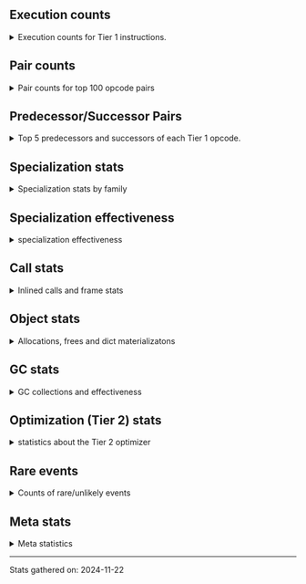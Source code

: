 ## Execution counts

<details>
<summary> Execution counts for Tier 1 instructions. </summary>


The "miss ratio" column shows the percentage of times the instruction
executed that it deoptimized. When this happens, the base unspecialized
instruction is not counted.

<table>
<thead>
<tr>
<th align="left">Name</th>
<th align="right">Base Count</th>
<th align="right">Head Count</th>
<th align="right">Change</th>
</tr>
</thead>
<tbody>
<tr>
<td align="left">POP_JUMP_IF_NONE</td>
<td align="right">24,780</td>
<td align="right">327,800</td>
<td align="right">1,222.8%</td>
</tr>
<tr>
<td align="left">BINARY_SUBSCR_TUPLE_INT</td>
<td align="right">2,690,040</td>
<td align="right">5,832,720</td>
<td align="right">116.8%</td>
</tr>
<tr>
<td align="left">BINARY_OP_ADD_FLOAT</td>
<td align="right">22,691,040</td>
<td align="right">28,789,340</td>
<td align="right">26.9%</td>
</tr>
<tr>
<td align="left">UNPACK_SEQUENCE_TWO_TUPLE</td>
<td align="right">1,474,280</td>
<td align="right">1,855,980</td>
<td align="right">25.9%</td>
</tr>
<tr>
<td align="left">STORE_FAST_STORE_FAST</td>
<td align="right">1,794,260</td>
<td align="right">2,175,960</td>
<td align="right">21.3%</td>
</tr>
<tr>
<td align="left">FOR_ITER_LIST</td>
<td align="right">2,929,980</td>
<td align="right">3,523,980</td>
<td align="right">20.3%</td>
</tr>
<tr>
<td align="left">LOAD_FAST_LOAD_FAST</td>
<td align="right">17,500,000</td>
<td align="right">20,748,100</td>
<td align="right">18.6%</td>
</tr>
<tr>
<td align="left">COMPARE_OP_FLOAT</td>
<td align="right">873,160</td>
<td align="right">1,014,900</td>
<td align="right">16.2%</td>
</tr>
<tr>
<td align="left">JUMP_BACKWARD</td>
<td align="right">1,362,360</td>
<td align="right">1,580,720</td>
<td align="right">16.0%</td>
</tr>
<tr>
<td align="left">GET_ITER</td>
<td align="right">2,730,440</td>
<td align="right">3,117,960</td>
<td align="right">14.2%</td>
</tr>
<tr>
<td align="left">BINARY_OP_MULTIPLY_INT</td>
<td align="right">5,191,220</td>
<td align="right">5,884,340</td>
<td align="right">13.4%</td>
</tr>
<tr>
<td align="left">LOAD_SMALL_INT</td>
<td align="right">26,993,800</td>
<td align="right">30,291,240</td>
<td align="right">12.2%</td>
</tr>
<tr>
<td align="left">BINARY_OP</td>
<td align="right">36,145,780</td>
<td align="right">39,746,700</td>
<td align="right">10.0%</td>
</tr>
<tr>
<td align="left">BINARY_OP_MULTIPLY_FLOAT</td>
<td align="right">47,657,080</td>
<td align="right">52,395,160</td>
<td align="right">9.9%</td>
</tr>
<tr>
<td align="left">POP_TOP</td>
<td align="right">17,764,000</td>
<td align="right">19,413,260</td>
<td align="right">9.3%</td>
</tr>
<tr>
<td align="left">UNARY_NEGATIVE</td>
<td align="right">1,561,080</td>
<td align="right">1,700,820</td>
<td align="right">9.0%</td>
</tr>
<tr>
<td align="left">BUILD_TUPLE</td>
<td align="right">5,931,720</td>
<td align="right">6,450,420</td>
<td align="right">8.7%</td>
</tr>
<tr>
<td align="left">POP_JUMP_IF_TRUE</td>
<td align="right">2,127,340</td>
<td align="right">2,269,080</td>
<td align="right">6.7%</td>
</tr>
<tr>
<td align="left">CALL_ALLOC_AND_ENTER_INIT</td>
<td align="right">20,002,960</td>
<td align="right">21,281,000</td>
<td align="right">6.4%</td>
</tr>
<tr>
<td align="left">LOAD_ATTR_METHOD_WITH_VALUES</td>
<td align="right">59,237,600</td>
<td align="right">62,834,060</td>
<td align="right">6.1%</td>
</tr>
<tr>
<td align="left">LOAD_GLOBAL_MODULE</td>
<td align="right">22,812,560</td>
<td align="right">24,187,720</td>
<td align="right">6.0%</td>
</tr>
<tr>
<td align="left">LOAD_ATTR_MODULE</td>
<td align="right">919,180</td>
<td align="right">969,240</td>
<td align="right">5.4%</td>
</tr>
<tr>
<td align="left">FOR_ITER_RANGE</td>
<td align="right">246,540</td>
<td align="right">258,360</td>
<td align="right">4.8%</td>
</tr>
<tr>
<td align="left">RESUME_CHECK</td>
<td align="right">80,965,840</td>
<td align="right">84,455,880</td>
<td align="right">4.3%</td>
</tr>
<tr>
<td align="left">CALL_PY_EXACT_ARGS</td>
<td align="right">64,618,680</td>
<td align="right">67,329,520</td>
<td align="right">4.2%</td>
</tr>
<tr>
<td align="left">CALL_BUILTIN_FAST_WITH_KEYWORDS</td>
<td align="right">3,765,220</td>
<td align="right">3,919,980</td>
<td align="right">4.1%</td>
</tr>
<tr>
<td align="left">LOAD_FAST</td>
<td align="right">388,034,580</td>
<td align="right">402,679,320</td>
<td align="right">3.8%</td>
</tr>
<tr>
<td align="left">PUSH_NULL</td>
<td align="right">1,519,360</td>
<td align="right">1,569,420</td>
<td align="right">3.3%</td>
</tr>
<tr>
<td align="left">LOAD_ATTR_INSTANCE_VALUE</td>
<td align="right">256,339,500</td>
<td align="right">264,431,420</td>
<td align="right">3.2%</td>
</tr>
<tr>
<td align="left">ENTER_EXECUTOR</td>
<td align="right">50,262,720</td>
<td align="right">49,082,180</td>
<td align="right">-2.3%</td>
</tr>
<tr>
<td align="left">LOAD_GLOBAL_BUILTIN</td>
<td align="right">6,954,100</td>
<td align="right">7,114,740</td>
<td align="right">2.3%</td>
</tr>
<tr>
<td align="left">LOAD_CONST_IMMORTAL</td>
<td align="right">33,422,700</td>
<td align="right">33,841,560</td>
<td align="right">1.3%</td>
</tr>
<tr>
<td align="left">STORE_FAST</td>
<td align="right">40,077,080</td>
<td align="right">40,528,800</td>
<td align="right">1.1%</td>
</tr>
<tr>
<td align="left">RETURN_VALUE</td>
<td align="right">173,655,240</td>
<td align="right">174,420,640</td>
<td align="right">0.4%</td>
</tr>
<tr>
<td align="left">POP_JUMP_IF_NOT_NONE</td>
<td align="right">5,919,980</td>
<td align="right">5,940,900</td>
<td align="right">0.4%</td>
</tr>
<tr>
<td align="left">CALL_BUILTIN_CLASS</td>
<td align="right">2,494,620</td>
<td align="right">2,500,500</td>
<td align="right">0.2%</td>
</tr>
<tr>
<td align="left">BINARY_OP_SUBTRACT_FLOAT</td>
<td align="right">46,395,120</td>
<td align="right">46,451,720</td>
<td align="right">0.1%</td>
</tr>
<tr>
<td align="left">CALL_BUILTIN_O</td>
<td align="right">1,763,300</td>
<td align="right">1,765,120</td>
<td align="right">0.1%</td>
</tr>
<tr>
<td align="left">LOAD_CONST</td>
<td align="right">2,403,580</td>
<td align="right">2,403,540</td>
<td align="right">-0.0%</td>
</tr>
<tr>
<td align="left">STORE_ATTR_INSTANCE_VALUE</td>
<td align="right">8,688,740</td>
<td align="right">8,688,600</td>
<td align="right">-0.0%</td>
</tr>
<tr>
<td align="left">EXIT_INIT_CHECK</td>
<td align="right">33,388,200</td>
<td align="right">33,388,200</td>
<td align="right">0.0%</td>
</tr>
<tr>
<td align="left">POP_JUMP_IF_FALSE</td>
<td align="right">30,385,440</td>
<td align="right">30,385,440</td>
<td align="right">0.0%</td>
</tr>
<tr>
<td align="left">INTERPRETER_EXIT</td>
<td align="right">19,112,340</td>
<td align="right">19,112,340</td>
<td align="right">0.0%</td>
</tr>
<tr>
<td align="left">TO_BOOL_BOOL</td>
<td align="right">18,511,920</td>
<td align="right">18,511,920</td>
<td align="right">0.0%</td>
</tr>
<tr>
<td align="left">COMPARE_OP</td>
<td align="right">10,448,680</td>
<td align="right">10,448,680</td>
<td align="right">0.0%</td>
</tr>
<tr>
<td align="left">LIST_APPEND</td>
<td align="right">5,489,460</td>
<td align="right">5,489,460</td>
<td align="right">0.0%</td>
</tr>
<tr>
<td align="left">BINARY_OP_SUBTRACT_INT</td>
<td align="right">4,877,700</td>
<td align="right">4,877,700</td>
<td align="right">0.0%</td>
</tr>
<tr>
<td align="left">BINARY_OP_ADD_INT</td>
<td align="right">3,424,500</td>
<td align="right">3,424,500</td>
<td align="right">0.0%</td>
</tr>
<tr>
<td align="left">STORE_SUBSCR</td>
<td align="right">2,046,240</td>
<td align="right">2,046,240</td>
<td align="right">0.0%</td>
</tr>
<tr>
<td align="left">BUILD_LIST</td>
<td align="right">1,836,120</td>
<td align="right">1,836,120</td>
<td align="right">0.0%</td>
</tr>
<tr>
<td align="left">LOAD_FAST_AND_CLEAR</td>
<td align="right">1,831,800</td>
<td align="right">1,831,800</td>
<td align="right">0.0%</td>
</tr>
<tr>
<td align="left">SWAP</td>
<td align="right">1,831,800</td>
<td align="right">1,831,800</td>
<td align="right">0.0%</td>
</tr>
<tr>
<td align="left">TO_BOOL</td>
<td align="right">1,530,540</td>
<td align="right">1,530,540</td>
<td align="right">0.0%</td>
</tr>
<tr>
<td align="left">NOP</td>
<td align="right">1,511,880</td>
<td align="right">1,511,880</td>
<td align="right">0.0%</td>
</tr>
<tr>
<td align="left">COMPARE_OP_INT</td>
<td align="right">919,980</td>
<td align="right">919,980</td>
<td align="right">0.0%</td>
</tr>
<tr>
<td align="left">LOAD_ATTR</td>
<td align="right">832,680</td>
<td align="right">832,680</td>
<td align="right">0.0%</td>
</tr>
<tr>
<td align="left">LOAD_ATTR_METHOD_NO_DICT</td>
<td align="right">616,440</td>
<td align="right">616,440</td>
<td align="right">0.0%</td>
</tr>
<tr>
<td align="left">CALL_LIST_APPEND</td>
<td align="right">614,760</td>
<td align="right">614,760</td>
<td align="right">0.0%</td>
</tr>
<tr>
<td align="left">CALL_FUNCTION_EX</td>
<td align="right">600,180</td>
<td align="right">600,180</td>
<td align="right">0.0%</td>
</tr>
<tr>
<td align="left">CALL_INTRINSIC_1</td>
<td align="right">600,060</td>
<td align="right">600,060</td>
<td align="right">0.0%</td>
</tr>
<tr>
<td align="left">LIST_EXTEND</td>
<td align="right">600,060</td>
<td align="right">600,060</td>
<td align="right">0.0%</td>
</tr>
<tr>
<td align="left">UNPACK_SEQUENCE_TUPLE</td>
<td align="right">319,980</td>
<td align="right">319,980</td>
<td align="right">0.0%</td>
</tr>
<tr>
<td align="left">TO_BOOL_INT</td>
<td align="right">231,420</td>
<td align="right">231,420</td>
<td align="right">0.0%</td>
</tr>
<tr>
<td align="left">CALL_METHOD_DESCRIPTOR_FAST</td>
<td align="right">1,560</td>
<td align="right">1,560</td>
<td align="right">0.0%</td>
</tr>
<tr>
<td align="left">CALL</td>
<td align="right">860</td>
<td align="right">860</td>
<td align="right">0.0%</td>
</tr>
<tr>
<td align="left">LOAD_GLOBAL</td>
<td align="right">580</td>
<td align="right">580</td>
<td align="right">0.0%</td>
</tr>
<tr>
<td align="left">CALL_KW_NON_PY</td>
<td align="right">420</td>
<td align="right">420</td>
<td align="right">0.0%</td>
</tr>
<tr>
<td align="left">CALL_NON_PY_GENERAL</td>
<td align="right">420</td>
<td align="right">420</td>
<td align="right">0.0%</td>
</tr>
<tr>
<td align="left">STORE_ATTR</td>
<td align="right">280</td>
<td align="right">280</td>
<td align="right">0.0%</td>
</tr>
<tr>
<td align="left">EXTENDED_ARG</td>
<td align="right">180</td>
<td align="right">180</td>
<td align="right">0.0%</td>
</tr>
<tr>
<td align="left">LOAD_DEREF</td>
<td align="right">120</td>
<td align="right">120</td>
<td align="right">0.0%</td>
</tr>
<tr>
<td align="left">MAKE_FUNCTION</td>
<td align="right">60</td>
<td align="right">60</td>
<td align="right">0.0%</td>
</tr>
<tr>
<td align="left">BUILD_MAP</td>
<td align="right">60</td>
<td align="right">60</td>
<td align="right">0.0%</td>
</tr>
<tr>
<td align="left">COPY_FREE_VARS</td>
<td align="right">60</td>
<td align="right">60</td>
<td align="right">0.0%</td>
</tr>
<tr>
<td align="left">DICT_MERGE</td>
<td align="right">60</td>
<td align="right">60</td>
<td align="right">0.0%</td>
</tr>
<tr>
<td align="left">FOR_ITER</td>
<td align="right">60</td>
<td align="right">60</td>
<td align="right">0.0%</td>
</tr>
<tr>
<td align="left">IS_OP</td>
<td align="right">60</td>
<td align="right">60</td>
<td align="right">0.0%</td>
</tr>
<tr>
<td align="left">JUMP_FORWARD</td>
<td align="right">60</td>
<td align="right">60</td>
<td align="right">0.0%</td>
</tr>
<tr>
<td align="left">MAKE_CELL</td>
<td align="right">60</td>
<td align="right">60</td>
<td align="right">0.0%</td>
</tr>
<tr>
<td align="left">SET_FUNCTION_ATTRIBUTE</td>
<td align="right">60</td>
<td align="right">60</td>
<td align="right">0.0%</td>
</tr>
<tr>
<td align="left">STORE_DEREF</td>
<td align="right">60</td>
<td align="right">60</td>
<td align="right">0.0%</td>
</tr>
<tr>
<td align="left">CALL_METHOD_DESCRIPTOR_NOARGS</td>
<td align="right">60</td>
<td align="right">60</td>
<td align="right">0.0%</td>
</tr>
<tr>
<td align="left">CALL_METHOD_DESCRIPTOR_O</td>
<td align="right">60</td>
<td align="right">60</td>
<td align="right">0.0%</td>
</tr>
<tr>
<td align="left">CALL_PY_GENERAL</td>
<td align="right">60</td>
<td align="right">60</td>
<td align="right">0.0%</td>
</tr>
<tr>
<td align="left">LOAD_ATTR_CLASS</td>
<td align="right">60</td>
<td align="right">60</td>
<td align="right">0.0%</td>
</tr>
<tr>
<td align="left">TO_BOOL_NONE</td>
<td align="right">60</td>
<td align="right">60</td>
<td align="right">0.0%</td>
</tr>
<tr>
<td align="left">BINARY_SUBSCR</td>
<td align="right">20</td>
<td align="right">20</td>
<td align="right">0.0%</td>
</tr>
<tr>
<td align="left">CALL_KW</td>
<td align="right">20</td>
<td align="right">20</td>
<td align="right">0.0%</td>
</tr>
<tr>
<td align="left">UNPACK_SEQUENCE</td>
<td align="right">20</td>
<td align="right">20</td>
<td align="right">0.0%</td>
</tr>
</tbody>
</table>


</details>

## Pair counts

<details>
<summary> Pair counts for top 100 opcode pairs </summary>


Pairs of specialized operations that deoptimize and are then followed by
the corresponding unspecialized instruction are not counted as pairs.

Not included in comparative output.


</details>

## Predecessor/Successor Pairs

<details>
<summary> Top 5 predecessors and successors of each Tier 1 opcode. </summary>


This does not include the unspecialized instructions that occur after a
specialized instruction deoptimizes.

Not included in comparative output.


</details>

## Specialization stats

<details>
<summary> Specialization stats by family </summary>

### BINARY_OP

<details>
<summary> specialization stats for BINARY_OP family </summary>

<table>
<thead>
<tr>
<th align="left">Kind</th>
<th align="right">Base Count</th>
<th align="right">Base Ratio</th>
<th align="right">Head Count</th>
<th align="right">Head Ratio</th>
<th align="right">Change</th>
</tr>
</thead>
<tbody>
<tr>
<td align="left">
deferred
<details>
<summary>ⓘ</summary>

Lists the number of "deferred" (i.e. not specialized) instructions executed.
</details>
</td>
<td align="right">35,504,680</td>
<td align="right">12.6%</td>
<td align="right">39,077,940</td>
<td align="right">13.5%</td>
<td align="right">10.1%</td>
</tr>
<tr>
<td align="left">
miss
<details>
<summary>ⓘ</summary>

Specialized instructions that deopt.
</details>
</td>
<td align="right">21,437,760</td>
<td align="right">7.6%</td>
<td align="right">23,570,120</td>
<td align="right">8.1%</td>
<td align="right">9.9%</td>
</tr>
<tr>
<td align="left">
hit
<details>
<summary>ⓘ</summary>

Specialized instructions that complete.
</details>
</td>
<td align="right">223,891,300</td>
<td align="right">79.5%</td>
<td align="right">226,316,680</td>
<td align="right">78.1%</td>
<td align="right">1.1%</td>
</tr>
</tbody>
</table>

<table>
<thead>
<tr>
<th align="left">Success</th>
<th align="right">Base Count</th>
<th align="right">Base Ratio</th>
<th align="right">Head Count</th>
<th align="right">Head Ratio</th>
<th align="right">Change</th>
</tr>
</thead>
<tbody>
<tr>
<td align="left">Failure</td>
<td align="right">640,940</td>
<td align="right">100.0%</td>
<td align="right">668,620</td>
<td align="right">100.0%</td>
<td align="right">4.3%</td>
</tr>
<tr>
<td align="left">Success</td>
<td align="right">0</td>
<td align="right">0.0%</td>
<td align="right">0</td>
<td align="right">0.0%</td>
<td align="right"></td>
</tr>
</tbody>
</table>

<table>
<thead>
<tr>
<th align="left">Failure kind</th>
<th align="right">Base Count</th>
<th align="right">Base Ratio</th>
<th align="right">Head Count</th>
<th align="right">Head Ratio</th>
<th align="right">Change</th>
</tr>
</thead>
<tbody>
<tr>
<td align="left">add different types</td>
<td align="right">27,600</td>
<td align="right">4.3%</td>
<td align="right">44,000</td>
<td align="right">6.6%</td>
<td align="right">59.4%</td>
</tr>
<tr>
<td align="left">multiply different types</td>
<td align="right">27,620</td>
<td align="right">4.3%</td>
<td align="right">38,840</td>
<td align="right">5.8%</td>
<td align="right">40.6%</td>
</tr>
<tr>
<td align="left">subtract other</td>
<td align="right">1,740</td>
<td align="right">0.3%</td>
<td align="right">1,980</td>
<td align="right">0.3%</td>
<td align="right">13.8%</td>
</tr>
<tr>
<td align="left">subtract different types</td>
<td align="right">582,940</td>
<td align="right">91.0%</td>
<td align="right">582,760</td>
<td align="right">87.2%</td>
<td align="right">-0.0%</td>
</tr>
<tr>
<td align="left">true divide different types</td>
<td align="right">520</td>
<td align="right">0.1%</td>
<td align="right">520</td>
<td align="right">0.1%</td>
<td align="right">0.0%</td>
</tr>
<tr>
<td align="left">add other</td>
<td align="right">280</td>
<td align="right">0.0%</td>
<td align="right">280</td>
<td align="right">0.0%</td>
<td align="right">0.0%</td>
</tr>
<tr>
<td align="left">true divide float</td>
<td align="right">180</td>
<td align="right">0.0%</td>
<td align="right">180</td>
<td align="right">0.0%</td>
<td align="right">0.0%</td>
</tr>
<tr>
<td align="left">remainder</td>
<td align="right">60</td>
<td align="right">0.0%</td>
<td align="right">60</td>
<td align="right">0.0%</td>
<td align="right">0.0%</td>
</tr>
</tbody>
</table>


</details>

### BINARY_SUBSCR

<details>
<summary> specialization stats for BINARY_SUBSCR family </summary>

<table>
<thead>
<tr>
<th align="left">Kind</th>
<th align="right">Base Count</th>
<th align="right">Base Ratio</th>
<th align="right">Head Count</th>
<th align="right">Head Ratio</th>
<th align="right">Change</th>
</tr>
</thead>
<tbody>
<tr>
<td align="left">
hit
<details>
<summary>ⓘ</summary>

Specialized instructions that complete.
</details>
</td>
<td align="right">13,105,260</td>
<td align="right">100.0%</td>
<td align="right">13,105,260</td>
<td align="right">100.0%</td>
<td align="right">0.0%</td>
</tr>
</tbody>
</table>

<table>
<thead>
<tr>
<th align="left">Success</th>
<th align="right">Base Count</th>
<th align="right">Base Ratio</th>
<th align="right">Head Count</th>
<th align="right">Head Ratio</th>
<th align="right">Change</th>
</tr>
</thead>
<tbody>
<tr>
<td align="left">Success</td>
<td align="right">20</td>
<td align="right">100.0%</td>
<td align="right">20</td>
<td align="right">100.0%</td>
<td align="right">0.0%</td>
</tr>
<tr>
<td align="left">Failure</td>
<td align="right">0</td>
<td align="right">0.0%</td>
<td align="right">0</td>
<td align="right">0.0%</td>
<td align="right"></td>
</tr>
</tbody>
</table>


</details>

### CALL

<details>
<summary> specialization stats for CALL family </summary>

<table>
<thead>
<tr>
<th align="left">Kind</th>
<th align="right">Base Count</th>
<th align="right">Base Ratio</th>
<th align="right">Head Count</th>
<th align="right">Head Ratio</th>
<th align="right">Change</th>
</tr>
</thead>
<tbody>
<tr>
<td align="left">
miss
<details>
<summary>ⓘ</summary>

Specialized instructions that deopt.
</details>
</td>
<td align="right">1,277,580</td>
<td align="right">0.8%</td>
<td align="right">2,148,540</td>
<td align="right">1.3%</td>
<td align="right">68.2%</td>
</tr>
<tr>
<td align="left">
hit
<details>
<summary>ⓘ</summary>

Specialized instructions that complete.
</details>
</td>
<td align="right">166,397,400</td>
<td align="right">99.2%</td>
<td align="right">165,542,880</td>
<td align="right">98.7%</td>
<td align="right">-0.5%</td>
</tr>
</tbody>
</table>

<table>
<thead>
<tr>
<th align="left">Success</th>
<th align="right">Base Count</th>
<th align="right">Base Ratio</th>
<th align="right">Head Count</th>
<th align="right">Head Ratio</th>
<th align="right">Change</th>
</tr>
</thead>
<tbody>
<tr>
<td align="left">Success</td>
<td align="right">25,000</td>
<td align="right">100.0%</td>
<td align="right">41,440</td>
<td align="right">100.0%</td>
<td align="right">65.8%</td>
</tr>
<tr>
<td align="left">Failure</td>
<td align="right">0</td>
<td align="right">0.0%</td>
<td align="right">0</td>
<td align="right">0.0%</td>
<td align="right"></td>
</tr>
</tbody>
</table>

<table>
<thead>
<tr>
<th align="left">Failure kind</th>
<th align="right">Base Count</th>
<th align="right">Base Ratio</th>
<th align="right">Head Count</th>
<th align="right">Head Ratio</th>
<th align="right">Change</th>
</tr>
</thead>
<tbody>
<tr>
<td align="left">init not simple</td>
<td align="right">20</td>
<td align="right">20 / 0 !!</td>
<td align="right">20</td>
<td align="right">20 / 0 !!</td>
<td align="right">0.0%</td>
</tr>
</tbody>
</table>


</details>

### CALL_KW

<details>
<summary> specialization stats for CALL_KW family </summary>


</details>

### COMPARE_OP

<details>
<summary> specialization stats for COMPARE_OP family </summary>

<table>
<thead>
<tr>
<th align="left">Kind</th>
<th align="right">Base Count</th>
<th align="right">Base Ratio</th>
<th align="right">Head Count</th>
<th align="right">Head Ratio</th>
<th align="right">Change</th>
</tr>
</thead>
<tbody>
<tr>
<td align="left">
deferred
<details>
<summary>ⓘ</summary>

Lists the number of "deferred" (i.e. not specialized) instructions executed.
</details>
</td>
<td align="right">10,446,120</td>
<td align="right">78.3%</td>
<td align="right">10,446,120</td>
<td align="right">78.3%</td>
<td align="right">0.0%</td>
</tr>
<tr>
<td align="left">
hit
<details>
<summary>ⓘ</summary>

Specialized instructions that complete.
</details>
</td>
<td align="right">2,884,440</td>
<td align="right">21.6%</td>
<td align="right">2,884,440</td>
<td align="right">21.6%</td>
<td align="right">0.0%</td>
</tr>
</tbody>
</table>

<table>
<thead>
<tr>
<th align="left">Success</th>
<th align="right">Base Count</th>
<th align="right">Base Ratio</th>
<th align="right">Head Count</th>
<th align="right">Head Ratio</th>
<th align="right">Change</th>
</tr>
</thead>
<tbody>
<tr>
<td align="left">Success</td>
<td align="right">0</td>
<td align="right">0.0%</td>
<td align="right">0</td>
<td align="right">0.0%</td>
<td align="right"></td>
</tr>
<tr>
<td align="left">Failure</td>
<td align="right">2,560</td>
<td align="right">100.0%</td>
<td align="right">2,560</td>
<td align="right">100.0%</td>
<td align="right">0.0%</td>
</tr>
</tbody>
</table>

<table>
<thead>
<tr>
<th align="left">Failure kind</th>
<th align="right">Base Count</th>
<th align="right">Base Ratio</th>
<th align="right">Head Count</th>
<th align="right">Head Ratio</th>
<th align="right">Change</th>
</tr>
</thead>
<tbody>
<tr>
<td align="left">float long</td>
<td align="right">2,560</td>
<td align="right">100.0%</td>
<td align="right">2,560</td>
<td align="right">100.0%</td>
<td align="right">0.0%</td>
</tr>
</tbody>
</table>


</details>

### FOR_ITER

<details>
<summary> specialization stats for FOR_ITER family </summary>

<table>
<thead>
<tr>
<th align="left">Kind</th>
<th align="right">Base Count</th>
<th align="right">Base Ratio</th>
<th align="right">Head Count</th>
<th align="right">Head Ratio</th>
<th align="right">Change</th>
</tr>
</thead>
<tbody>
<tr>
<td align="left">
hit
<details>
<summary>ⓘ</summary>

Specialized instructions that complete.
</details>
</td>
<td align="right">3,176,520</td>
<td align="right">100.0%</td>
<td align="right">3,782,340</td>
<td align="right">100.0%</td>
<td align="right">19.1%</td>
</tr>
<tr>
<td align="left">
deferred
<details>
<summary>ⓘ</summary>

Lists the number of "deferred" (i.e. not specialized) instructions executed.
</details>
</td>
<td align="right">60</td>
<td align="right">0.0%</td>
<td align="right">60</td>
<td align="right">0.0%</td>
<td align="right">0.0%</td>
</tr>
</tbody>
</table>


</details>

### LOAD_ATTR

<details>
<summary> specialization stats for LOAD_ATTR family </summary>

<table>
<thead>
<tr>
<th align="left">Kind</th>
<th align="right">Base Count</th>
<th align="right">Base Ratio</th>
<th align="right">Head Count</th>
<th align="right">Head Ratio</th>
<th align="right">Change</th>
</tr>
</thead>
<tbody>
<tr>
<td align="left">
miss
<details>
<summary>ⓘ</summary>

Specialized instructions that deopt.
</details>
</td>
<td align="right">896,900</td>
<td align="right">0.2%</td>
<td align="right">2,429,560</td>
<td align="right">0.5%</td>
<td align="right">170.9%</td>
</tr>
<tr>
<td align="left">
hit
<details>
<summary>ⓘ</summary>

Specialized instructions that complete.
</details>
</td>
<td align="right">510,660,440</td>
<td align="right">99.7%</td>
<td align="right">509,098,980</td>
<td align="right">99.4%</td>
<td align="right">-0.3%</td>
</tr>
<tr>
<td align="left">
deferred
<details>
<summary>ⓘ</summary>

Lists the number of "deferred" (i.e. not specialized) instructions executed.
</details>
</td>
<td align="right">831,660</td>
<td align="right">0.2%</td>
<td align="right">831,660</td>
<td align="right">0.2%</td>
<td align="right">0.0%</td>
</tr>
</tbody>
</table>

<table>
<thead>
<tr>
<th align="left">Success</th>
<th align="right">Base Count</th>
<th align="right">Base Ratio</th>
<th align="right">Head Count</th>
<th align="right">Head Ratio</th>
<th align="right">Change</th>
</tr>
</thead>
<tbody>
<tr>
<td align="left">Success</td>
<td align="right">17,660</td>
<td align="right">98.4%</td>
<td align="right">46,580</td>
<td align="right">99.4%</td>
<td align="right">163.8%</td>
</tr>
<tr>
<td align="left">Failure</td>
<td align="right">280</td>
<td align="right">1.6%</td>
<td align="right">280</td>
<td align="right">0.6%</td>
<td align="right">0.0%</td>
</tr>
</tbody>
</table>

<table>
<thead>
<tr>
<th align="left">Failure kind</th>
<th align="right">Base Count</th>
<th align="right">Base Ratio</th>
<th align="right">Head Count</th>
<th align="right">Head Ratio</th>
<th align="right">Change</th>
</tr>
</thead>
<tbody>
<tr>
<td align="left">method</td>
<td align="right">140</td>
<td align="right">50.0%</td>
<td align="right">140</td>
<td align="right">50.0%</td>
<td align="right">0.0%</td>
</tr>
<tr>
<td align="left">mutable class</td>
<td align="right">120</td>
<td align="right">42.9%</td>
<td align="right">120</td>
<td align="right">42.9%</td>
<td align="right">0.0%</td>
</tr>
</tbody>
</table>


</details>

### LOAD_GLOBAL

<details>
<summary> specialization stats for LOAD_GLOBAL family </summary>

<table>
<thead>
<tr>
<th align="left">Kind</th>
<th align="right">Base Count</th>
<th align="right">Base Ratio</th>
<th align="right">Head Count</th>
<th align="right">Head Ratio</th>
<th align="right">Change</th>
</tr>
</thead>
<tbody>
<tr>
<td align="left">
hit
<details>
<summary>ⓘ</summary>

Specialized instructions that complete.
</details>
</td>
<td align="right">29,766,660</td>
<td align="right">100.0%</td>
<td align="right">31,302,460</td>
<td align="right">100.0%</td>
<td align="right">5.2%</td>
</tr>
</tbody>
</table>

<table>
<thead>
<tr>
<th align="left">Success</th>
<th align="right">Base Count</th>
<th align="right">Base Ratio</th>
<th align="right">Head Count</th>
<th align="right">Head Ratio</th>
<th align="right">Change</th>
</tr>
</thead>
<tbody>
<tr>
<td align="left">Success</td>
<td align="right">580</td>
<td align="right">100.0%</td>
<td align="right">580</td>
<td align="right">100.0%</td>
<td align="right">0.0%</td>
</tr>
<tr>
<td align="left">Failure</td>
<td align="right">0</td>
<td align="right">0.0%</td>
<td align="right">0</td>
<td align="right">0.0%</td>
<td align="right"></td>
</tr>
</tbody>
</table>


</details>

### STORE_ATTR

<details>
<summary> specialization stats for STORE_ATTR family </summary>

<table>
<thead>
<tr>
<th align="left">Kind</th>
<th align="right">Base Count</th>
<th align="right">Base Ratio</th>
<th align="right">Head Count</th>
<th align="right">Head Ratio</th>
<th align="right">Change</th>
</tr>
</thead>
<tbody>
<tr>
<td align="left">
hit
<details>
<summary>ⓘ</summary>

Specialized instructions that complete.
</details>
</td>
<td align="right">96,107,640</td>
<td align="right">100.0%</td>
<td align="right">96,107,640</td>
<td align="right">100.0%</td>
<td align="right">0.0%</td>
</tr>
<tr>
<td align="left">
miss
<details>
<summary>ⓘ</summary>

Specialized instructions that deopt.
</details>
</td>
<td align="right">240</td>
<td align="right">0.0%</td>
<td align="right">240</td>
<td align="right">0.0%</td>
<td align="right">0.0%</td>
</tr>
</tbody>
</table>

<table>
<thead>
<tr>
<th align="left">Success</th>
<th align="right">Base Count</th>
<th align="right">Base Ratio</th>
<th align="right">Head Count</th>
<th align="right">Head Ratio</th>
<th align="right">Change</th>
</tr>
</thead>
<tbody>
<tr>
<td align="left">Success</td>
<td align="right">280</td>
<td align="right">100.0%</td>
<td align="right">280</td>
<td align="right">100.0%</td>
<td align="right">0.0%</td>
</tr>
<tr>
<td align="left">Failure</td>
<td align="right">0</td>
<td align="right">0.0%</td>
<td align="right">0</td>
<td align="right">0.0%</td>
<td align="right"></td>
</tr>
</tbody>
</table>


</details>

### STORE_SUBSCR

<details>
<summary> specialization stats for STORE_SUBSCR family </summary>

<table>
<thead>
<tr>
<th align="left">Kind</th>
<th align="right">Base Count</th>
<th align="right">Base Ratio</th>
<th align="right">Head Count</th>
<th align="right">Head Ratio</th>
<th align="right">Change</th>
</tr>
</thead>
<tbody>
<tr>
<td align="left">
deferred
<details>
<summary>ⓘ</summary>

Lists the number of "deferred" (i.e. not specialized) instructions executed.
</details>
</td>
<td align="right">2,045,760</td>
<td align="right">100.0%</td>
<td align="right">2,045,760</td>
<td align="right">100.0%</td>
<td align="right">0.0%</td>
</tr>
</tbody>
</table>

<table>
<thead>
<tr>
<th align="left">Success</th>
<th align="right">Base Count</th>
<th align="right">Base Ratio</th>
<th align="right">Head Count</th>
<th align="right">Head Ratio</th>
<th align="right">Change</th>
</tr>
</thead>
<tbody>
<tr>
<td align="left">Success</td>
<td align="right">0</td>
<td align="right">0.0%</td>
<td align="right">0</td>
<td align="right">0.0%</td>
<td align="right"></td>
</tr>
<tr>
<td align="left">Failure</td>
<td align="right">480</td>
<td align="right">100.0%</td>
<td align="right">480</td>
<td align="right">100.0%</td>
<td align="right">0.0%</td>
</tr>
</tbody>
</table>

<table>
<thead>
<tr>
<th align="left">Failure kind</th>
<th align="right">Base Count</th>
<th align="right">Base Ratio</th>
<th align="right">Head Count</th>
<th align="right">Head Ratio</th>
<th align="right">Change</th>
</tr>
</thead>
<tbody>
<tr>
<td align="left">array int</td>
<td align="right">480</td>
<td align="right">100.0%</td>
<td align="right">480</td>
<td align="right">100.0%</td>
<td align="right">0.0%</td>
</tr>
</tbody>
</table>


</details>

### TO_BOOL

<details>
<summary> specialization stats for TO_BOOL family </summary>

<table>
<thead>
<tr>
<th align="left">Kind</th>
<th align="right">Base Count</th>
<th align="right">Base Ratio</th>
<th align="right">Head Count</th>
<th align="right">Head Ratio</th>
<th align="right">Change</th>
</tr>
</thead>
<tbody>
<tr>
<td align="left">
deferred
<details>
<summary>ⓘ</summary>

Lists the number of "deferred" (i.e. not specialized) instructions executed.
</details>
</td>
<td align="right">1,530,120</td>
<td align="right">7.5%</td>
<td align="right">1,530,120</td>
<td align="right">7.5%</td>
<td align="right">0.0%</td>
</tr>
<tr>
<td align="left">
hit
<details>
<summary>ⓘ</summary>

Specialized instructions that complete.
</details>
</td>
<td align="right">18,743,400</td>
<td align="right">92.5%</td>
<td align="right">18,743,400</td>
<td align="right">92.5%</td>
<td align="right">0.0%</td>
</tr>
</tbody>
</table>

<table>
<thead>
<tr>
<th align="left">Success</th>
<th align="right">Base Count</th>
<th align="right">Base Ratio</th>
<th align="right">Head Count</th>
<th align="right">Head Ratio</th>
<th align="right">Change</th>
</tr>
</thead>
<tbody>
<tr>
<td align="left">Success</td>
<td align="right">40</td>
<td align="right">9.5%</td>
<td align="right">40</td>
<td align="right">9.5%</td>
<td align="right">0.0%</td>
</tr>
<tr>
<td align="left">Failure</td>
<td align="right">380</td>
<td align="right">90.5%</td>
<td align="right">380</td>
<td align="right">90.5%</td>
<td align="right">0.0%</td>
</tr>
</tbody>
</table>

<table>
<thead>
<tr>
<th align="left">Failure kind</th>
<th align="right">Base Count</th>
<th align="right">Base Ratio</th>
<th align="right">Head Count</th>
<th align="right">Head Ratio</th>
<th align="right">Change</th>
</tr>
</thead>
<tbody>
<tr>
<td align="left">float</td>
<td align="right">360</td>
<td align="right">94.7%</td>
<td align="right">360</td>
<td align="right">94.7%</td>
<td align="right">0.0%</td>
</tr>
<tr>
<td align="left">sequence</td>
<td align="right">20</td>
<td align="right">5.3%</td>
<td align="right">20</td>
<td align="right">5.3%</td>
<td align="right">0.0%</td>
</tr>
</tbody>
</table>


</details>

### UNPACK_SEQUENCE

<details>
<summary> specialization stats for UNPACK_SEQUENCE family </summary>

<table>
<thead>
<tr>
<th align="left">Kind</th>
<th align="right">Base Count</th>
<th align="right">Base Ratio</th>
<th align="right">Head Count</th>
<th align="right">Head Ratio</th>
<th align="right">Change</th>
</tr>
</thead>
<tbody>
<tr>
<td align="left">
hit
<details>
<summary>ⓘ</summary>

Specialized instructions that complete.
</details>
</td>
<td align="right">12,617,520</td>
<td align="right">100.0%</td>
<td align="right">12,617,520</td>
<td align="right">100.0%</td>
<td align="right">0.0%</td>
</tr>
</tbody>
</table>

<table>
<thead>
<tr>
<th align="left">Success</th>
<th align="right">Base Count</th>
<th align="right">Base Ratio</th>
<th align="right">Head Count</th>
<th align="right">Head Ratio</th>
<th align="right">Change</th>
</tr>
</thead>
<tbody>
<tr>
<td align="left">Success</td>
<td align="right">20</td>
<td align="right">100.0%</td>
<td align="right">20</td>
<td align="right">100.0%</td>
<td align="right">0.0%</td>
</tr>
<tr>
<td align="left">Failure</td>
<td align="right">0</td>
<td align="right">0.0%</td>
<td align="right">0</td>
<td align="right">0.0%</td>
<td align="right"></td>
</tr>
</tbody>
</table>


</details>


</details>

## Specialization effectiveness

<details>
<summary> specialization effectiveness </summary>


All entries are execution counts. Should add up to the total number of
Tier 1 instructions executed.

<table>
<thead>
<tr>
<th align="left">Instructions</th>
<th align="right">Base Count</th>
<th align="right">Base Ratio</th>
<th align="right">Head Count</th>
<th align="right">Head Ratio</th>
<th align="right">Change</th>
</tr>
</thead>
<tbody>
<tr>
<td align="left">
Specialized misses
<details>
<summary>ⓘ</summary>

Specialized instructions, e.g. `LOAD_ATTR_MODULE` that deopt.
</details>
</td>
<td align="right">23,613,160</td>
<td align="right">1.5%</td>
<td align="right">28,149,080</td>
<td align="right">1.7%</td>
<td align="right">19.2%</td>
</tr>
<tr>
<td align="left">
Not specialized
<details>
<summary>ⓘ</summary>

Instructions that could be specialized but aren't, e.g. `LOAD_ATTR`, `BINARY_SLICE`.
</details>
</td>
<td align="right">51,005,760</td>
<td align="right">3.2%</td>
<td align="right">54,606,680</td>
<td align="right">3.3%</td>
<td align="right">7.1%</td>
</tr>
<tr>
<td align="left">
Specialized hits
<details>
<summary>ⓘ</summary>

Specialized instructions, e.g. `LOAD_ATTR_MODULE` that complete.
</details>
</td>
<td align="right">698,039,700</td>
<td align="right">43.4%</td>
<td align="right">730,696,160</td>
<td align="right">43.6%</td>
<td align="right">4.7%</td>
</tr>
<tr>
<td align="left">
Basic
<details>
<summary>ⓘ</summary>

Instructions that are not and cannot be specialized, e.g. `LOAD_FAST`.
</details>
</td>
<td align="right">836,850,500</td>
<td align="right">52.0%</td>
<td align="right">861,888,340</td>
<td align="right">51.4%</td>
<td align="right">3.0%</td>
</tr>
</tbody>
</table>

### Deferred by instruction

<details>
<summary> Breakdown of deferred (not specialized) instruction counts by family </summary>

<table>
<thead>
<tr>
<th align="left">Name</th>
<th align="right">Base Count</th>
<th align="right">Base Ratio</th>
<th align="right">Head Count</th>
<th align="right">Head Ratio</th>
<th align="right">Change</th>
</tr>
</thead>
<tbody>
<tr>
<td align="left">BINARY_OP</td>
<td align="right">35,504,680</td>
<td align="right">70.5%</td>
<td align="right">39,077,940</td>
<td align="right">72.5%</td>
<td align="right">10.1%</td>
</tr>
<tr>
<td align="left">COMPARE_OP</td>
<td align="right">10,446,120</td>
<td align="right">20.7%</td>
<td align="right">10,446,120</td>
<td align="right">19.4%</td>
<td align="right">0.0%</td>
</tr>
<tr>
<td align="left">STORE_SUBSCR</td>
<td align="right">2,045,760</td>
<td align="right">4.1%</td>
<td align="right">2,045,760</td>
<td align="right">3.8%</td>
<td align="right">0.0%</td>
</tr>
<tr>
<td align="left">TO_BOOL</td>
<td align="right">1,530,120</td>
<td align="right">3.0%</td>
<td align="right">1,530,120</td>
<td align="right">2.8%</td>
<td align="right">0.0%</td>
</tr>
<tr>
<td align="left">LOAD_ATTR</td>
<td align="right">831,660</td>
<td align="right">1.7%</td>
<td align="right">831,660</td>
<td align="right">1.5%</td>
<td align="right">0.0%</td>
</tr>
<tr>
<td align="left">FOR_ITER</td>
<td align="right">60</td>
<td align="right">0.0%</td>
<td align="right">60</td>
<td align="right">0.0%</td>
<td align="right">0.0%</td>
</tr>
<tr>
<td align="left">BINARY_SLICE</td>
<td align="right">0</td>
<td align="right">0.0%</td>
<td align="right">0</td>
<td align="right">0.0%</td>
<td align="right"></td>
</tr>
<tr>
<td align="left">STORE_SLICE</td>
<td align="right">0</td>
<td align="right">0.0%</td>
<td align="right">0</td>
<td align="right">0.0%</td>
<td align="right"></td>
</tr>
<tr>
<td align="left">CACHE</td>
<td align="right">0</td>
<td align="right">0.0%</td>
<td align="right">0</td>
<td align="right">0.0%</td>
<td align="right"></td>
</tr>
<tr>
<td align="left">BINARY_SUBSCR</td>
<td align="right">0</td>
<td align="right">0.0%</td>
<td align="right">0</td>
<td align="right">0.0%</td>
<td align="right"></td>
</tr>
</tbody>
</table>


</details>

### Misses by instruction

<details>
<summary> Breakdown of misses (specialized deopts) instruction counts by family </summary>

<table>
<thead>
<tr>
<th align="left">Name</th>
<th align="right">Base Count</th>
<th align="right">Base Ratio</th>
<th align="right">Head Count</th>
<th align="right">Head Ratio</th>
<th align="right">Change</th>
</tr>
</thead>
<tbody>
<tr>
<td align="left">LOAD_ATTR_METHOD_WITH_VALUES</td>
<td align="right">362,540</td>
<td align="right">1.5%</td>
<td align="right">1,857,040</td>
<td align="right">6.6%</td>
<td align="right">412.2%</td>
</tr>
<tr>
<td align="left">BINARY_OP_ADD_FLOAT</td>
<td align="right">1,316,240</td>
<td align="right">5.6%</td>
<td align="right">2,217,220</td>
<td align="right">7.9%</td>
<td align="right">68.5%</td>
</tr>
<tr>
<td align="left">CALL_PY_EXACT_ARGS</td>
<td align="right">1,277,580</td>
<td align="right">5.4%</td>
<td align="right">2,148,540</td>
<td align="right">7.6%</td>
<td align="right">68.2%</td>
</tr>
<tr>
<td align="left">BINARY_OP_MULTIPLY_INT</td>
<td align="right">2,351,080</td>
<td align="right">10.0%</td>
<td align="right">2,973,860</td>
<td align="right">10.6%</td>
<td align="right">26.5%</td>
</tr>
<tr>
<td align="left">BINARY_OP_MULTIPLY_FLOAT</td>
<td align="right">2,337,900</td>
<td align="right">9.9%</td>
<td align="right">2,946,140</td>
<td align="right">10.5%</td>
<td align="right">26.0%</td>
</tr>
<tr>
<td align="left">RESUME</td>
<td align="right">680</td>
<td align="right">0.0%</td>
<td align="right">620</td>
<td align="right">0.0%</td>
<td align="right">-8.8%</td>
</tr>
<tr>
<td align="left">RESUME_CHECK</td>
<td align="right">680</td>
<td align="right">0.0%</td>
<td align="right">620</td>
<td align="right">0.0%</td>
<td align="right">-8.8%</td>
</tr>
<tr>
<td align="left">LOAD_ATTR_INSTANCE_VALUE</td>
<td align="right">534,360</td>
<td align="right">2.3%</td>
<td align="right">572,520</td>
<td align="right">2.0%</td>
<td align="right">7.1%</td>
</tr>
<tr>
<td align="left">BINARY_OP_SUBTRACT_FLOAT</td>
<td align="right">15,082,740</td>
<td align="right">63.9%</td>
<td align="right">15,083,100</td>
<td align="right">53.6%</td>
<td align="right">0.0%</td>
</tr>
<tr>
<td align="left">BINARY_OP_SUBTRACT_INT</td>
<td align="right">349,800</td>
<td align="right">1.5%</td>
<td align="right">349,800</td>
<td align="right">1.2%</td>
<td align="right">0.0%</td>
</tr>
</tbody>
</table>


</details>


</details>

## Call stats

<details>
<summary> Inlined calls and frame stats </summary>


This shows what fraction of calls to Python functions are inlined (i.e.
not having a call at the C level) and for those that are not, where the
call comes from.  The various categories overlap.

Also includes the count of frame objects created.

<table>
<thead>
<tr>
<th align="left"></th>
<th align="right">Base Count</th>
<th align="right">Base Ratio</th>
<th align="right">Head Count</th>
<th align="right">Head Ratio</th>
<th align="right">Change</th>
</tr>
</thead>
<tbody>
<tr>
<td align="left">Calls to PyEval_EvalDefault</td>
<td align="right">19,112,400</td>
<td align="right">11.1%</td>
<td align="right">19,112,400</td>
<td align="right">11.1%</td>
<td align="right">0.0%</td>
</tr>
<tr>
<td align="left">Calls to Python functions inlined</td>
<td align="right">152,910,540</td>
<td align="right">88.9%</td>
<td align="right">152,910,540</td>
<td align="right">88.9%</td>
<td align="right">0.0%</td>
</tr>
<tr>
<td align="left">Calls via PyEval_EvalFrame (total)</td>
<td align="right">19,112,400</td>
<td align="right">11.1%</td>
<td align="right">19,112,400</td>
<td align="right">11.1%</td>
<td align="right">0.0%</td>
</tr>
<tr>
<td align="left">Calls via PyEval_EvalFrame (vector)</td>
<td align="right">19,112,400</td>
<td align="right">11.1%</td>
<td align="right">19,112,400</td>
<td align="right">11.1%</td>
<td align="right">0.0%</td>
</tr>
<tr>
<td align="left">Calls via PyEval_EvalFrame (generator)</td>
<td align="right">0</td>
<td align="right">0.0%</td>
<td align="right">0</td>
<td align="right">0.0%</td>
<td align="right"></td>
</tr>
<tr>
<td align="left">Calls via PyEval_EvalFrame (legacy)</td>
<td align="right">0</td>
<td align="right">0.0%</td>
<td align="right">0</td>
<td align="right">0.0%</td>
<td align="right"></td>
</tr>
<tr>
<td align="left">Calls via PyEval_EvalFrame (function vectorcall)</td>
<td align="right">19,112,400</td>
<td align="right">11.1%</td>
<td align="right">19,112,400</td>
<td align="right">11.1%</td>
<td align="right">0.0%</td>
</tr>
<tr>
<td align="left">Calls via PyEval_EvalFrame (build class)</td>
<td align="right">0</td>
<td align="right">0.0%</td>
<td align="right">0</td>
<td align="right">0.0%</td>
<td align="right"></td>
</tr>
<tr>
<td align="left">Calls via PyEval_EvalFrame (slot)</td>
<td align="right">18,511,860</td>
<td align="right">10.8%</td>
<td align="right">18,511,860</td>
<td align="right">10.8%</td>
<td align="right">0.0%</td>
</tr>
<tr>
<td align="left">Calls via PyEval_EvalFrame (function ex)</td>
<td align="right">120</td>
<td align="right">0.0%</td>
<td align="right">120</td>
<td align="right">0.0%</td>
<td align="right">0.0%</td>
</tr>
<tr>
<td align="left">Calls via PyEval_EvalFrame (api)</td>
<td align="right">0</td>
<td align="right">0.0%</td>
<td align="right">0</td>
<td align="right">0.0%</td>
<td align="right"></td>
</tr>
<tr>
<td align="left">Calls via PyEval_EvalFrame (method)</td>
<td align="right">0</td>
<td align="right">0.0%</td>
<td align="right">0</td>
<td align="right">0.0%</td>
<td align="right"></td>
</tr>
<tr>
<td align="left">Frame objects created</td>
<td align="right">0</td>
<td align="right">0.0%</td>
<td align="right">0</td>
<td align="right">0.0%</td>
<td align="right"></td>
</tr>
<tr>
<td align="left">Frames pushed</td>
<td align="right">205,411,140</td>
<td align="right">119.4%</td>
<td align="right">205,411,140</td>
<td align="right">119.4%</td>
<td align="right">0.0%</td>
</tr>
</tbody>
</table>


</details>

## Object stats

<details>
<summary> Allocations, frees and dict materializatons </summary>


Below, "allocations" means "allocations that are not from a freelist".
Total allocations = "Allocations from freelist" + "Allocations".

"Inline values" is the number of values arrays inlined into objects.

The cache hit/miss numbers are for the MRO cache, split into dunder and
other names.

<table>
<thead>
<tr>
<th align="left"></th>
<th align="right">Base Count</th>
<th align="right">Base Ratio</th>
<th align="right">Head Count</th>
<th align="right">Head Ratio</th>
<th align="right">Change</th>
</tr>
</thead>
<tbody>
<tr>
<td align="left">Method cache collisions</td>
<td align="right">4,357</td>
<td align="right"></td>
<td align="right">162</td>
<td align="right"></td>
<td align="right">-96.3%</td>
</tr>
<tr>
<td align="left">Method cache dunder misses</td>
<td align="right">2,164</td>
<td align="right"></td>
<td align="right">86</td>
<td align="right"></td>
<td align="right">-96.0%</td>
</tr>
<tr>
<td align="left">Method cache misses</td>
<td align="right">2,208</td>
<td align="right"></td>
<td align="right">96</td>
<td align="right"></td>
<td align="right">-95.7%</td>
</tr>
<tr>
<td align="left">Method cache hits</td>
<td align="right">1,959,452</td>
<td align="right"></td>
<td align="right">3,602,004</td>
<td align="right"></td>
<td align="right">83.8%</td>
</tr>
<tr>
<td align="left">Allocations to 4 kbytes</td>
<td align="right">1,440</td>
<td align="right">0.0%</td>
<td align="right">540</td>
<td align="right">0.0%</td>
<td align="right">-62.5%</td>
</tr>
<tr>
<td align="left">Allocations over 4 kbytes</td>
<td align="right">120</td>
<td align="right">0.0%</td>
<td align="right">140</td>
<td align="right">0.0%</td>
<td align="right">16.7%</td>
</tr>
<tr>
<td align="left">Immortal increfs</td>
<td align="right">66,701,336</td>
<td align="right">3.2%</td>
<td align="right">62,650,802</td>
<td align="right">3.0%</td>
<td align="right">-6.1%</td>
</tr>
<tr>
<td align="left">Immortal decrefs</td>
<td align="right">149,555,524</td>
<td align="right">5.8%</td>
<td align="right">141,565,313</td>
<td align="right">5.5%</td>
<td align="right">-5.3%</td>
</tr>
<tr>
<td align="left">Interpreter immortal increfs</td>
<td align="right">80,847,320</td>
<td align="right">3.8%</td>
<td align="right">84,934,780</td>
<td align="right">4.0%</td>
<td align="right">5.1%</td>
</tr>
<tr>
<td align="left">Mortal increfs</td>
<td align="right">976,333,668</td>
<td align="right">46.3%</td>
<td align="right">930,305,662</td>
<td align="right">44.2%</td>
<td align="right">-4.7%</td>
</tr>
<tr>
<td align="left">Interpreter mortal increfs</td>
<td align="right">986,703,380</td>
<td align="right">46.8%</td>
<td align="right">1,025,154,920</td>
<td align="right">48.7%</td>
<td align="right">3.9%</td>
</tr>
<tr>
<td align="left">Interpreter immortal decrefs</td>
<td align="right">178,911,280</td>
<td align="right">7.0%</td>
<td align="right">185,752,880</td>
<td align="right">7.3%</td>
<td align="right">3.8%</td>
</tr>
<tr>
<td align="left">Mortal decrefs</td>
<td align="right">1,031,502,060</td>
<td align="right">40.2%</td>
<td align="right">1,000,544,931</td>
<td align="right">39.1%</td>
<td align="right">-3.0%</td>
</tr>
<tr>
<td align="left">Interpreter mortal decrefs</td>
<td align="right">1,205,233,100</td>
<td align="right">47.0%</td>
<td align="right">1,228,603,520</td>
<td align="right">48.1%</td>
<td align="right">1.9%</td>
</tr>
<tr>
<td align="left">Method cache dunder hits</td>
<td align="right">18,510,456</td>
<td align="right"></td>
<td align="right">18,512,534</td>
<td align="right"></td>
<td align="right">0.0%</td>
</tr>
<tr>
<td align="left">Frees to freelist</td>
<td align="right">227,047,640</td>
<td align="right"></td>
<td align="right">227,038,620</td>
<td align="right"></td>
<td align="right">-0.0%</td>
</tr>
<tr>
<td align="left">Allocations from freelist</td>
<td align="right">227,047,660</td>
<td align="right">82.6%</td>
<td align="right">227,038,640</td>
<td align="right">82.6%</td>
<td align="right">-0.0%</td>
</tr>
<tr>
<td align="left">Frees</td>
<td align="right">49,083,190</td>
<td align="right"></td>
<td align="right">49,081,880</td>
<td align="right"></td>
<td align="right">-0.0%</td>
</tr>
<tr>
<td align="left">Allocations</td>
<td align="right">47,852,200</td>
<td align="right">17.4%</td>
<td align="right">47,851,240</td>
<td align="right">17.4%</td>
<td align="right">-0.0%</td>
</tr>
<tr>
<td align="left">Allocations to 512 bytes</td>
<td align="right">47,850,640</td>
<td align="right">17.4%</td>
<td align="right">47,850,560</td>
<td align="right">17.4%</td>
<td align="right">-0.0%</td>
</tr>
<tr>
<td align="left">Inline values</td>
<td align="right">33,388,680</td>
<td align="right"></td>
<td align="right">33,388,680</td>
<td align="right"></td>
<td align="right">0.0%</td>
</tr>
<tr>
<td align="left">Materialize dict (on request)</td>
<td align="right">0</td>
<td align="right">0.0%</td>
<td align="right">0</td>
<td align="right">0.0%</td>
<td align="right"></td>
</tr>
<tr>
<td align="left">Materialize dict (new key)</td>
<td align="right">0</td>
<td align="right">0.0%</td>
<td align="right">0</td>
<td align="right">0.0%</td>
<td align="right"></td>
</tr>
<tr>
<td align="left">Materialize dict (too big)</td>
<td align="right">0</td>
<td align="right">0.0%</td>
<td align="right">0</td>
<td align="right">0.0%</td>
<td align="right"></td>
</tr>
<tr>
<td align="left">Materialize dict (str subclass)</td>
<td align="right">0</td>
<td align="right">0.0%</td>
<td align="right">0</td>
<td align="right">0.0%</td>
<td align="right"></td>
</tr>
</tbody>
</table>


</details>

## GC stats

<details>
<summary> GC collections and effectiveness </summary>


Collected/visits gives some measure of efficiency.

<table>
<thead>
<tr>
<th align="right">Generation</th>
<th align="right">Base Collections</th>
<th align="right">Base Objects collected</th>
<th align="right">Base Object visits</th>
<th align="right">Head Collections</th>
<th align="right">Head Objects collected</th>
<th align="right">Head Object visits</th>
</tr>
</thead>
<tbody>
<tr>
<td align="right">0</td>
<td align="right">0</td>
<td align="right">0</td>
<td align="right">0</td>
<td align="right">0</td>
<td align="right">0</td>
<td align="right">0</td>
</tr>
<tr>
<td align="right">1</td>
<td align="right">0</td>
<td align="right">0</td>
<td align="right">0</td>
<td align="right">0</td>
<td align="right">0</td>
<td align="right">0</td>
</tr>
<tr>
<td align="right">2</td>
<td align="right">0</td>
<td align="right">0</td>
<td align="right">0</td>
<td align="right">0</td>
<td align="right">0</td>
<td align="right">0</td>
</tr>
</tbody>
</table>


</details>

## Optimization (Tier 2) stats

<details>
<summary> statistics about the Tier 2 optimizer </summary>

<table>
<thead>
<tr>
<th align="left"></th>
<th align="right">Base Count</th>
<th align="right">Base Ratio</th>
<th align="right">Head Count</th>
<th align="right">Head Ratio</th>
<th align="right">Change</th>
</tr>
</thead>
<tbody>
<tr>
<td align="left">
Trace stack underflow
<details>
<summary>ⓘ</summary>

A potential trace is abandoned because it pops more frames than it pushes.
</details>
</td>
<td align="right">14,260</td>
<td align="right">92.2%</td>
<td align="right">5,560</td>
<td align="right">90.0%</td>
<td align="right">-61.0%</td>
</tr>
<tr>
<td align="left">
Trace too short
<details>
<summary>ⓘ</summary>

A potential trace is abandoced because it it too short.
</details>
</td>
<td align="right">13,840</td>
<td align="right">89.5%</td>
<td align="right">5,480</td>
<td align="right">88.7%</td>
<td align="right">-60.4%</td>
</tr>
<tr>
<td align="left">
Optimization attempts
<details>
<summary>ⓘ</summary>

The number of times a potential trace is identified.  Specifically, this occurs in the JUMP BACKWARD instruction when the counter reaches a threshold.
</details>
</td>
<td align="right">15,460</td>
<td align="right"></td>
<td align="right">6,180</td>
<td align="right"></td>
<td align="right">-60.0%</td>
</tr>
<tr>
<td align="left">
Traces created
<details>
<summary>ⓘ</summary>

The number of traces that were successfully created.
</details>
</td>
<td align="right">1,620</td>
<td align="right">10.5%</td>
<td align="right">700</td>
<td align="right">11.3%</td>
<td align="right">-56.8%</td>
</tr>
<tr>
<td align="left">
Traces executed
<details>
<summary>ⓘ</summary>

The number of traces that were executed
</details>
</td>
<td align="right">97,058,880</td>
<td align="right"></td>
<td align="right">90,592,180</td>
<td align="right"></td>
<td align="right">-6.7%</td>
</tr>
<tr>
<td align="left">
Uops executed
<details>
<summary>ⓘ</summary>

The total number of uops (micro-operations) that were executed
</details>
</td>
<td align="right">2,759,117,040</td>
<td align="right">2,842.7%</td>
<td align="right">2,604,973,300</td>
<td align="right">2,875.5%</td>
<td align="right">-5.6%</td>
</tr>
<tr>
<td align="left">
Trace stack overflow
<details>
<summary>ⓘ</summary>

A trace is truncated because it would require more than 5 stack frames.
</details>
</td>
<td align="right">0</td>
<td align="right">0.0%</td>
<td align="right">0</td>
<td align="right">0.0%</td>
<td align="right"></td>
</tr>
<tr>
<td align="left">
Trace too long
<details>
<summary>ⓘ</summary>

A trace is truncated because it is longer than the instruction buffer.
</details>
</td>
<td align="right">0</td>
<td align="right">0.0%</td>
<td align="right">0</td>
<td align="right">0.0%</td>
<td align="right"></td>
</tr>
<tr>
<td align="left">
Inner loop found
<details>
<summary>ⓘ</summary>

A trace is truncated because it has an inner loop
</details>
</td>
<td align="right">0</td>
<td align="right">0.0%</td>
<td align="right">0</td>
<td align="right">0.0%</td>
<td align="right"></td>
</tr>
<tr>
<td align="left">
Recursive call
<details>
<summary>ⓘ</summary>

A trace is truncated because it has a recursive call.
</details>
</td>
<td align="right">0</td>
<td align="right">0.0%</td>
<td align="right">0</td>
<td align="right">0.0%</td>
<td align="right"></td>
</tr>
<tr>
<td align="left">
Low confidence
<details>
<summary>ⓘ</summary>

A trace is abandoned because the likelihood of the jump to top being taken is too low.
</details>
</td>
<td align="right">0</td>
<td align="right">0.0%</td>
<td align="right">0</td>
<td align="right">0.0%</td>
<td align="right"></td>
</tr>
<tr>
<td align="left">
Executors invalidated
<details>
<summary>ⓘ</summary>

The number of executors that were invalidated due to watched dictionary changes.
</details>
</td>
<td align="right">0</td>
<td align="right">0.0%</td>
<td align="right">0</td>
<td align="right">0.0%</td>
<td align="right"></td>
</tr>
</tbody>
</table>

<table>
<thead>
<tr>
<th align="left"></th>
<th align="right">Base Count</th>
<th align="right">Base Ratio</th>
<th align="right">Head Count</th>
<th align="right">Head Ratio</th>
<th align="right">Change</th>
</tr>
</thead>
<tbody>
<tr>
<td align="left">
Optimizer successes
<details>
<summary>ⓘ</summary>

The number of traces that were successfully optimized.
</details>
</td>
<td align="right">1,620</td>
<td align="right">100.0%</td>
<td align="right">660</td>
<td align="right">94.3%</td>
<td align="right">-59.3%</td>
</tr>
<tr>
<td align="left">
Optimizer attempts
<details>
<summary>ⓘ</summary>

The number of times the trace optimizer (_Py_uop_analyze_and_optimize) was run.
</details>
</td>
<td align="right">1,620</td>
<td align="right"></td>
<td align="right">700</td>
<td align="right"></td>
<td align="right">-56.8%</td>
</tr>
<tr>
<td align="left">
Optimizer no memory
<details>
<summary>ⓘ</summary>

The number of optimizations that failed due to no memory.
</details>
</td>
<td align="right">0</td>
<td align="right">0.0%</td>
<td align="right">0</td>
<td align="right">0.0%</td>
<td align="right"></td>
</tr>
<tr>
<td align="left">
Remove globals builtins changed
<details>
<summary>ⓘ</summary>

The builtins changed during optimization
</details>
</td>
<td align="right">0</td>
<td align="right">0.0%</td>
<td align="right">0</td>
<td align="right">0.0%</td>
<td align="right"></td>
</tr>
<tr>
<td align="left">
Remove globals incorrect keys
<details>
<summary>ⓘ</summary>

The keys in the globals dictionary aren't what was expected
</details>
</td>
<td align="right">0</td>
<td align="right">0.0%</td>
<td align="right">0</td>
<td align="right">0.0%</td>
<td align="right"></td>
</tr>
</tbody>
</table>

### Trace length histogram

<details>
<summary> trace length histogram </summary>

<table>
<thead>
<tr>
<th align="left">Range</th>
<th align="right">Base Count</th>
<th align="right">Base Ratio</th>
<th align="right">Head Count</th>
<th align="right">Head Ratio</th>
<th align="right">Change</th>
</tr>
</thead>
<tbody>
<tr>
<td align="left"><= 1</td>
<td align="right">0</td>
<td align="right">0.0%</td>
<td align="right">0</td>
<td align="right">0.0%</td>
<td align="right"></td>
</tr>
<tr>
<td align="left"><= 2</td>
<td align="right">0</td>
<td align="right">0.0%</td>
<td align="right">0</td>
<td align="right">0.0%</td>
<td align="right"></td>
</tr>
<tr>
<td align="left"><= 4</td>
<td align="right">0</td>
<td align="right">0.0%</td>
<td align="right">0</td>
<td align="right">0.0%</td>
<td align="right"></td>
</tr>
<tr>
<td align="left"><= 8</td>
<td align="right">180</td>
<td align="right">11.1%</td>
<td align="right">40</td>
<td align="right">5.7%</td>
<td align="right">-77.8%</td>
</tr>
<tr>
<td align="left"><= 16</td>
<td align="right">0</td>
<td align="right">0.0%</td>
<td align="right">60</td>
<td align="right">8.6%</td>
<td align="right">60 / 0 !!</td>
</tr>
<tr>
<td align="left"><= 32</td>
<td align="right">540</td>
<td align="right">33.3%</td>
<td align="right">220</td>
<td align="right">31.4%</td>
<td align="right">-59.3%</td>
</tr>
<tr>
<td align="left"><= 64</td>
<td align="right">820</td>
<td align="right">50.6%</td>
<td align="right">180</td>
<td align="right">25.7%</td>
<td align="right">-78.0%</td>
</tr>
<tr>
<td align="left"><= 128</td>
<td align="right">0</td>
<td align="right">0.0%</td>
<td align="right">100</td>
<td align="right">14.3%</td>
<td align="right">100 / 0 !!</td>
</tr>
<tr>
<td align="left"><= 256</td>
<td align="right">80</td>
<td align="right">4.9%</td>
<td align="right">80</td>
<td align="right">11.4%</td>
<td align="right">0.0%</td>
</tr>
<tr>
<td align="left"><= 512</td>
<td align="right"></td>
<td align="right"></td>
<td align="right">20</td>
<td align="right">2.9%</td>
<td align="right"></td>
</tr>
</tbody>
</table>


</details>

### Optimized trace length histogram

<details>
<summary> optimized trace length histogram </summary>

<table>
<thead>
<tr>
<th align="left">Range</th>
<th align="right">Base Count</th>
<th align="right">Base Ratio</th>
<th align="right">Head Count</th>
<th align="right">Head Ratio</th>
<th align="right">Change</th>
</tr>
</thead>
<tbody>
<tr>
<td align="left"><= 1</td>
<td align="right">0</td>
<td align="right">0.0%</td>
<td align="right">0</td>
<td align="right">0.0%</td>
<td align="right"></td>
</tr>
<tr>
<td align="left"><= 2</td>
<td align="right">0</td>
<td align="right">0.0%</td>
<td align="right">0</td>
<td align="right">0.0%</td>
<td align="right"></td>
</tr>
<tr>
<td align="left"><= 4</td>
<td align="right">0</td>
<td align="right">0.0%</td>
<td align="right">0</td>
<td align="right">0.0%</td>
<td align="right"></td>
</tr>
<tr>
<td align="left"><= 8</td>
<td align="right">180</td>
<td align="right">11.1%</td>
<td align="right">100</td>
<td align="right">14.3%</td>
<td align="right">-44.4%</td>
</tr>
<tr>
<td align="left"><= 16</td>
<td align="right">120</td>
<td align="right">7.4%</td>
<td align="right">60</td>
<td align="right">8.6%</td>
<td align="right">-50.0%</td>
</tr>
<tr>
<td align="left"><= 32</td>
<td align="right">1,100</td>
<td align="right">67.9%</td>
<td align="right">340</td>
<td align="right">48.6%</td>
<td align="right">-69.1%</td>
</tr>
<tr>
<td align="left"><= 64</td>
<td align="right">140</td>
<td align="right">8.6%</td>
<td align="right">0</td>
<td align="right">0.0%</td>
<td align="right">-100.0%</td>
</tr>
<tr>
<td align="left"><= 128</td>
<td align="right">80</td>
<td align="right">4.9%</td>
<td align="right">160</td>
<td align="right">22.9%</td>
<td align="right">100.0%</td>
</tr>
</tbody>
</table>


</details>

### Trace run length histogram

<details>
<summary> trace run length histogram </summary>

<table>
<thead>
<tr>
<th align="left">Range</th>
<th align="right">Base Count</th>
<th align="right">Base Ratio</th>
<th align="right">Head Count</th>
<th align="right">Head Ratio</th>
<th align="right">Change</th>
</tr>
</thead>
<tbody>
<tr>
<td align="left"><= 1</td>
<td align="right">0</td>
<td align="right">0.0%</td>
<td align="right">0</td>
<td align="right">0.0%</td>
<td align="right"></td>
</tr>
</tbody>
</table>


</details>

### Uop execution stats

<details>
<summary> uop execution stats </summary>

<table>
<thead>
<tr>
<th align="left">Name</th>
<th align="right">Base Count</th>
<th align="right">Head Count</th>
<th align="right">Change</th>
</tr>
</thead>
<tbody>
<tr>
<td align="left">_LOAD_SMALL_INT_2</td>
<td align="right">1,391,640</td>
<td align="right">354,240</td>
<td align="right">-74.5%</td>
</tr>
<tr>
<td align="left">_LOAD_SMALL_INT_0</td>
<td align="right">2,940,360</td>
<td align="right">1,895,400</td>
<td align="right">-35.5%</td>
</tr>
<tr>
<td align="left">_BINARY_SUBSCR_TUPLE_INT</td>
<td align="right">10,415,220</td>
<td align="right">7,272,540</td>
<td align="right">-30.2%</td>
</tr>
<tr>
<td align="left">_GET_ITER</td>
<td align="right">1,303,420</td>
<td align="right">915,900</td>
<td align="right">-29.7%</td>
</tr>
<tr>
<td align="left">_STORE_FAST_1</td>
<td align="right">1,223,500</td>
<td align="right">926,180</td>
<td align="right">-24.3%</td>
</tr>
<tr>
<td align="left">_BUILD_TUPLE</td>
<td align="right">2,356,440</td>
<td align="right">1,837,740</td>
<td align="right">-22.0%</td>
</tr>
<tr>
<td align="left">_LOAD_FAST</td>
<td align="right">1,655,660</td>
<td align="right">1,338,180</td>
<td align="right">-19.2%</td>
</tr>
<tr>
<td align="left">_STORE_FAST</td>
<td align="right">910,680</td>
<td align="right">744,180</td>
<td align="right">-18.3%</td>
</tr>
<tr>
<td align="left">_BINARY_OP</td>
<td align="right">44,822,280</td>
<td align="right">36,731,520</td>
<td align="right">-18.1%</td>
</tr>
<tr>
<td align="left">_DEOPT</td>
<td align="right">400</td>
<td align="right">460</td>
<td align="right">15.0%</td>
</tr>
<tr>
<td align="left">_CHECK_VALIDITY_AND_SET_IP</td>
<td align="right">10,957,540</td>
<td align="right">9,381,340</td>
<td align="right">-14.4%</td>
</tr>
<tr>
<td align="left">_LOAD_SMALL_INT_1</td>
<td align="right">8,487,620</td>
<td align="right">7,272,540</td>
<td align="right">-14.3%</td>
</tr>
<tr>
<td align="left">_GUARD_IS_FALSE_POP</td>
<td align="right">1,091,300</td>
<td align="right">949,560</td>
<td align="right">-13.0%</td>
</tr>
<tr>
<td align="left">_COMPARE_OP_FLOAT</td>
<td align="right">1,091,300</td>
<td align="right">949,560</td>
<td align="right">-13.0%</td>
</tr>
<tr>
<td align="left">_UNARY_NEGATIVE</td>
<td align="right">1,089,300</td>
<td align="right">949,560</td>
<td align="right">-12.8%</td>
</tr>
<tr>
<td align="left">_BINARY_OP_ADD_FLOAT</td>
<td align="right">41,784,160</td>
<td align="right">36,595,540</td>
<td align="right">-12.4%</td>
</tr>
<tr>
<td align="left">_GUARD_BOTH_FLOAT</td>
<td align="right">87,526,380</td>
<td align="right">76,968,880</td>
<td align="right">-12.1%</td>
</tr>
<tr>
<td align="left">_CHECK_FUNCTION_VERSION_INLINE</td>
<td align="right">1,039,560</td>
<td align="right">915,900</td>
<td align="right">-11.9%</td>
</tr>
<tr>
<td align="left">_CHECK_VALIDITY</td>
<td align="right">64,951,220</td>
<td align="right">57,636,420</td>
<td align="right">-11.3%</td>
</tr>
<tr>
<td align="left">_POP_TOP</td>
<td align="right">16,916,380</td>
<td align="right">15,075,640</td>
<td align="right">-10.9%</td>
</tr>
<tr>
<td align="left">_CHECK_AND_ALLOCATE_OBJECT</td>
<td align="right">13,385,240</td>
<td align="right">12,107,200</td>
<td align="right">-9.5%</td>
</tr>
<tr>
<td align="left">_CREATE_INIT_FRAME</td>
<td align="right">13,385,240</td>
<td align="right">12,107,200</td>
<td align="right">-9.5%</td>
</tr>
<tr>
<td align="left">_LOAD_CONST_INLINE_WITH_NULL</td>
<td align="right">14,614,420</td>
<td align="right">13,274,300</td>
<td align="right">-9.2%</td>
</tr>
<tr>
<td align="left">_SET_IP</td>
<td align="right">133,618,300</td>
<td align="right">122,384,960</td>
<td align="right">-8.4%</td>
</tr>
<tr>
<td align="left">_DYNAMIC_EXIT</td>
<td align="right">20,210,940</td>
<td align="right">18,824,340</td>
<td align="right">-6.9%</td>
</tr>
<tr>
<td align="left">_START_EXECUTOR</td>
<td align="right">97,058,880</td>
<td align="right">90,592,180</td>
<td align="right">-6.7%</td>
</tr>
<tr>
<td align="left">_EXIT_TRACE</td>
<td align="right">76,847,540</td>
<td align="right">71,767,380</td>
<td align="right">-6.6%</td>
</tr>
<tr>
<td align="left">_CHECK_STACK_SPACE_OPERAND</td>
<td align="right">13,367,500</td>
<td align="right">12,505,540</td>
<td align="right">-6.4%</td>
</tr>
<tr>
<td align="left">_CHECK_FUNCTION</td>
<td align="right">21,645,340</td>
<td align="right">20,264,300</td>
<td align="right">-6.4%</td>
</tr>
<tr>
<td align="left">_GUARD_DORV_VALUES_INST_ATTR_FROM_DICT</td>
<td align="right">58,415,440</td>
<td align="right">54,739,400</td>
<td align="right">-6.3%</td>
</tr>
<tr>
<td align="left">_GUARD_KEYS_VERSION</td>
<td align="right">58,415,440</td>
<td align="right">54,739,400</td>
<td align="right">-6.3%</td>
</tr>
<tr>
<td align="left">_LOAD_ATTR_METHOD_WITH_VALUES</td>
<td align="right">58,415,440</td>
<td align="right">54,739,400</td>
<td align="right">-6.3%</td>
</tr>
<tr>
<td align="left">_MAKE_WARM</td>
<td align="right">104,508,180</td>
<td align="right">98,041,480</td>
<td align="right">-6.2%</td>
</tr>
<tr>
<td align="left">_LOAD_FAST_1</td>
<td align="right">143,082,580</td>
<td align="right">134,295,100</td>
<td align="right">-6.1%</td>
</tr>
<tr>
<td align="left">_INIT_CALL_PY_EXACT_ARGS_1</td>
<td align="right">28,164,160</td>
<td align="right">26,482,600</td>
<td align="right">-6.0%</td>
</tr>
<tr>
<td align="left">_CHECK_MANAGED_OBJECT_HAS_VALUES</td>
<td align="right">136,029,120</td>
<td align="right">127,937,920</td>
<td align="right">-5.9%</td>
</tr>
<tr>
<td align="left">_LOAD_ATTR_INSTANCE_VALUE_0</td>
<td align="right">136,029,120</td>
<td align="right">127,937,920</td>
<td align="right">-5.9%</td>
</tr>
<tr>
<td align="left">_PUSH_FRAME</td>
<td align="right">68,312,840</td>
<td align="right">64,340,400</td>
<td align="right">-5.8%</td>
</tr>
<tr>
<td align="left">_LOAD_FAST_2</td>
<td align="right">73,325,040</td>
<td align="right">69,259,820</td>
<td align="right">-5.5%</td>
</tr>
<tr>
<td align="left">_RESUME_CHECK</td>
<td align="right">48,101,900</td>
<td align="right">45,516,060</td>
<td align="right">-5.4%</td>
</tr>
<tr>
<td align="left">_STORE_FAST_4</td>
<td align="right">7,223,320</td>
<td align="right">6,841,660</td>
<td align="right">-5.3%</td>
</tr>
<tr>
<td align="left">_SAVE_RETURN_OFFSET</td>
<td align="right">54,927,600</td>
<td align="right">52,233,200</td>
<td align="right">-4.9%</td>
</tr>
<tr>
<td align="left">_CHECK_FUNCTION_EXACT_ARGS</td>
<td align="right">53,888,040</td>
<td align="right">51,317,300</td>
<td align="right">-4.8%</td>
</tr>
<tr>
<td align="left">_CHECK_FUNCTION_VERSION</td>
<td align="right">53,888,040</td>
<td align="right">51,371,200</td>
<td align="right">-4.7%</td>
</tr>
<tr>
<td align="left">_GUARD_IS_NONE_POP</td>
<td align="right">7,607,020</td>
<td align="right">7,283,080</td>
<td align="right">-4.3%</td>
</tr>
<tr>
<td align="left">_GUARD_TYPE_VERSION</td>
<td align="right">116,019,940</td>
<td align="right">111,161,420</td>
<td align="right">-4.2%</td>
</tr>
<tr>
<td align="left">_UNPACK_SEQUENCE_TWO_TUPLE</td>
<td align="right">10,823,260</td>
<td align="right">10,441,560</td>
<td align="right">-3.5%</td>
</tr>
<tr>
<td align="left">_LOAD_FAST_0</td>
<td align="right">209,667,760</td>
<td align="right">202,658,940</td>
<td align="right">-3.3%</td>
</tr>
<tr>
<td align="left">_INIT_CALL_PY_EXACT_ARGS_0</td>
<td align="right">26,427,800</td>
<td align="right">25,565,920</td>
<td align="right">-3.3%</td>
</tr>
<tr>
<td align="left">_GUARD_NOT_EXHAUSTED_LIST</td>
<td align="right">21,034,740</td>
<td align="right">20,440,740</td>
<td align="right">-2.8%</td>
</tr>
<tr>
<td align="left">_ITER_CHECK_LIST</td>
<td align="right">21,034,740</td>
<td align="right">20,440,740</td>
<td align="right">-2.8%</td>
</tr>
<tr>
<td align="left">_BINARY_OP_MULTIPLY_FLOAT</td>
<td align="right">68,158,980</td>
<td align="right">66,375,220</td>
<td align="right">-2.6%</td>
</tr>
<tr>
<td align="left">_RETURN_VALUE</td>
<td align="right">31,755,900</td>
<td align="right">30,990,500</td>
<td align="right">-2.4%</td>
</tr>
<tr>
<td align="left">_ITER_NEXT_LIST</td>
<td align="right">18,451,540</td>
<td align="right">18,048,960</td>
<td align="right">-2.2%</td>
</tr>
<tr>
<td align="left">_TIER2_RESUME_CHECK</td>
<td align="right">42,955,600</td>
<td align="right">42,051,460</td>
<td align="right">-2.1%</td>
</tr>
<tr>
<td align="left">_STORE_FAST_3</td>
<td align="right">21,466,900</td>
<td align="right">21,064,320</td>
<td align="right">-1.9%</td>
</tr>
<tr>
<td align="left">_LOAD_FAST_4</td>
<td align="right">2,861,380</td>
<td align="right">2,811,300</td>
<td align="right">-1.8%</td>
</tr>
<tr>
<td align="left">_CHECK_STACK_SPACE</td>
<td align="right">6,825,700</td>
<td align="right">6,717,140</td>
<td align="right">-1.6%</td>
</tr>
<tr>
<td align="left">_LOAD_CONST_INLINE</td>
<td align="right">13,220,200</td>
<td align="right">13,030,440</td>
<td align="right">-1.4%</td>
</tr>
<tr>
<td align="left">_CHECK_PERIODIC</td>
<td align="right">26,798,360</td>
<td align="right">26,417,600</td>
<td align="right">-1.4%</td>
</tr>
<tr>
<td align="left">_LOAD_CONST_INLINE_BORROW</td>
<td align="right">30,348,840</td>
<td align="right">29,929,980</td>
<td align="right">-1.4%</td>
</tr>
<tr>
<td align="left">_LOAD_FAST_3</td>
<td align="right">46,940,680</td>
<td align="right">46,340,440</td>
<td align="right">-1.3%</td>
</tr>
<tr>
<td align="left">_BINARY_OP_SUBTRACT_FLOAT</td>
<td align="right">4,440,780</td>
<td align="right">4,384,800</td>
<td align="right">-1.3%</td>
</tr>
<tr>
<td align="left">_ITER_NEXT_RANGE</td>
<td align="right">960,000</td>
<td align="right">948,240</td>
<td align="right">-1.2%</td>
</tr>
<tr>
<td align="left">_GUARD_NOT_EXHAUSTED_RANGE</td>
<td align="right">966,120</td>
<td align="right">954,300</td>
<td align="right">-1.2%</td>
</tr>
<tr>
<td align="left">_ITER_CHECK_RANGE</td>
<td align="right">966,120</td>
<td align="right">954,300</td>
<td align="right">-1.2%</td>
</tr>
<tr>
<td align="left">_LOAD_FAST_7</td>
<td align="right">599,880</td>
<td align="right">594,000</td>
<td align="right">-1.0%</td>
</tr>
<tr>
<td align="left">_PUSH_NULL</td>
<td align="right">6,090,500</td>
<td align="right">6,040,440</td>
<td align="right">-0.8%</td>
</tr>
<tr>
<td align="left">_STORE_FAST_2</td>
<td align="right">20,115,900</td>
<td align="right">20,148,840</td>
<td align="right">0.2%</td>
</tr>
<tr>
<td align="left">_CALL_BUILTIN_O</td>
<td align="right">5,940,280</td>
<td align="right">5,938,460</td>
<td align="right">-0.0%</td>
</tr>
<tr>
<td align="left">_INIT_CALL_PY_EXACT_ARGS_2</td>
<td align="right">184,660</td>
<td align="right">184,680</td>
<td align="right">0.0%</td>
</tr>
<tr>
<td align="left">_GUARD_TOS_FLOAT</td>
<td align="right">17,328,880</td>
<td align="right">17,328,640</td>
<td align="right">-0.0%</td>
</tr>
<tr>
<td align="left">_GUARD_DORV_NO_DICT</td>
<td align="right">87,419,140</td>
<td align="right">87,419,280</td>
<td align="right">0.0%</td>
</tr>
<tr>
<td align="left">_STORE_ATTR_INSTANCE_VALUE</td>
<td align="right">87,419,140</td>
<td align="right">87,419,280</td>
<td align="right">0.0%</td>
</tr>
<tr>
<td align="left">_JUMP_TO_TOP</td>
<td align="right">7,449,300</td>
<td align="right">7,449,300</td>
<td align="right">0.0%</td>
</tr>
<tr>
<td align="left">_GUARD_IS_TRUE_POP</td>
<td align="right">1,895,400</td>
<td align="right">1,895,400</td>
<td align="right">0.0%</td>
</tr>
<tr>
<td align="left">_COMPARE_OP</td>
<td align="right">1,895,400</td>
<td align="right">1,895,400</td>
<td align="right">0.0%</td>
</tr>
<tr>
<td align="left">_LIST_APPEND</td>
<td align="right">1,837,740</td>
<td align="right">1,837,740</td>
<td align="right">0.0%</td>
</tr>
<tr>
<td align="left">_BINARY_OP_ADD_INT</td>
<td align="right">354,240</td>
<td align="right">354,240</td>
<td align="right">0.0%</td>
</tr>
<tr>
<td align="left">_BINARY_OP_MULTIPLY_INT</td>
<td align="right">354,240</td>
<td align="right">354,240</td>
<td align="right">0.0%</td>
</tr>
<tr>
<td align="left">_LOAD_SMALL_INT</td>
<td align="right">354,240</td>
<td align="right">354,240</td>
<td align="right">0.0%</td>
</tr>
<tr>
<td align="left">_LOAD_SMALL_INT_3</td>
<td align="right">354,240</td>
<td align="right">354,240</td>
<td align="right">0.0%</td>
</tr>
<tr>
<td align="left">_STORE_SUBSCR</td>
<td align="right">354,240</td>
<td align="right">354,240</td>
<td align="right">0.0%</td>
</tr>
<tr>
<td align="left">_CALL_BUILTIN_FAST_WITH_KEYWORDS</td>
<td align="right">154,760</td>
<td align="right"></td>
<td align="right"></td>
</tr>
<tr>
<td align="left">_LOAD_FAST_6</td>
<td align="right">154,760</td>
<td align="right"></td>
<td align="right"></td>
</tr>
<tr>
<td align="left">_INIT_CALL_PY_EXACT_ARGS_3</td>
<td align="right">150,980</td>
<td align="right"></td>
<td align="right"></td>
</tr>
<tr>
<td align="left">_LOAD_FAST_5</td>
<td align="right">150,980</td>
<td align="right"></td>
<td align="right"></td>
</tr>
<tr>
<td align="left">_CALL_BUILTIN_CLASS</td>
<td align="right">5,880</td>
<td align="right"></td>
<td align="right"></td>
</tr>
<tr>
<td align="left">_LOAD_CONST_INLINE_BORROW_WITH_NULL</td>
<td align="right">5,880</td>
<td align="right"></td>
<td align="right"></td>
</tr>
<tr>
<td align="left">_GUARD_BOTH_INT</td>
<td align="right"></td>
<td align="right">3,599,920</td>
<td align="right"></td>
</tr>
<tr>
<td align="left">_LOAD_ATTR</td>
<td align="right"></td>
<td align="right">107,780</td>
<td align="right"></td>
</tr>
</tbody>
</table>


</details>

### Pair counts

<details>
<summary> Pair counts for top 100 Non-JIT uop pairs </summary>


Pairs of specialized operations that deoptimize and are then followed by
the corresponding unspecialized instruction are not counted as pairs.

Not included in comparative output.


</details>

### Unsupported opcodes

<details>
<summary> unsupported opcodes </summary>


</details>

### Optimizer errored out with opcode

<details>
<summary> Optimization stopped after encountering this opcode </summary>


</details>


</details>

## Rare events

<details>
<summary> Counts of rare/unlikely events </summary>

<table>
<thead>
<tr>
<th align="left">Event</th>
<th align="right">Base Count</th>
<th align="right">Head Count</th>
<th align="right">Change</th>
</tr>
</thead>
<tbody>
<tr>
<td align="left">
set class
<details>
<summary>ⓘ</summary>

Setting an object's class, `obj.__class__ = ...`
</details>
</td>
<td align="right">0</td>
<td align="right">0</td>
<td align="right"></td>
</tr>
<tr>
<td align="left">
set bases
<details>
<summary>ⓘ</summary>

Setting the bases of a class, `cls.__bases__ = ...`
</details>
</td>
<td align="right">0</td>
<td align="right">0</td>
<td align="right"></td>
</tr>
<tr>
<td align="left">
set eval frame func
<details>
<summary>ⓘ</summary>

Setting the PEP 523 frame eval function `_PyInterpreterState_SetFrameEvalFunc()`
</details>
</td>
<td align="right">0</td>
<td align="right">0</td>
<td align="right"></td>
</tr>
<tr>
<td align="left">
builtin dict
<details>
<summary>ⓘ</summary>

Modifying the builtins, `__builtins__.__dict__[var] = ...`
</details>
</td>
<td align="right">0</td>
<td align="right">0</td>
<td align="right"></td>
</tr>
<tr>
<td align="left">
func modification
<details>
<summary>ⓘ</summary>

Modifying a function, e.g. `func.__defaults__ = ...`, etc.
</details>
</td>
<td align="right">0</td>
<td align="right">0</td>
<td align="right"></td>
</tr>
<tr>
<td align="left">
watched dict modification
<details>
<summary>ⓘ</summary>

A watched dict has been modified
</details>
</td>
<td align="right">0</td>
<td align="right">0</td>
<td align="right"></td>
</tr>
<tr>
<td align="left">
watched globals modification
<details>
<summary>ⓘ</summary>

A watched `globals()` dict has been modified
</details>
</td>
<td align="right">0</td>
<td align="right">0</td>
<td align="right"></td>
</tr>
</tbody>
</table>


</details>

## Meta stats

<details>
<summary> Meta statistics </summary>

<table>
<thead>
<tr>
<th align="left"></th>
<th align="right">Base Count</th>
<th align="right">Head Count</th>
<th align="right">Change</th>
</tr>
</thead>
<tbody>
<tr>
<td align="left">Number of data files</td>
<td align="right">20</td>
<td align="right">20</td>
<td align="right">0.0%</td>
</tr>
</tbody>
</table>


</details>

---
Stats gathered on: 2024-11-22
